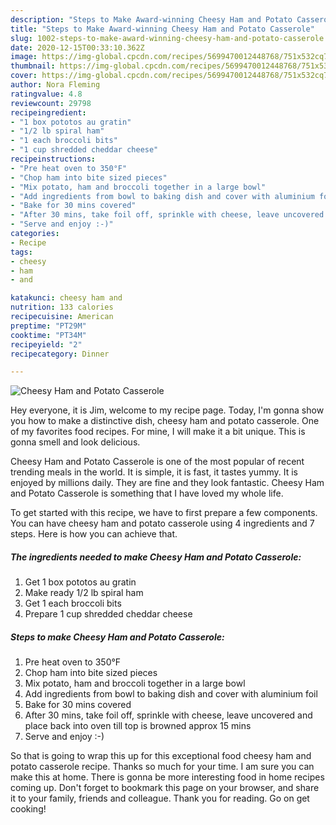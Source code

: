 ```yaml
---
description: "Steps to Make Award-winning Cheesy Ham and Potato Casserole"
title: "Steps to Make Award-winning Cheesy Ham and Potato Casserole"
slug: 1002-steps-to-make-award-winning-cheesy-ham-and-potato-casserole
date: 2020-12-15T00:33:10.362Z
image: https://img-global.cpcdn.com/recipes/5699470012448768/751x532cq70/cheesy-ham-and-potato-casserole-recipe-main-photo.jpg
thumbnail: https://img-global.cpcdn.com/recipes/5699470012448768/751x532cq70/cheesy-ham-and-potato-casserole-recipe-main-photo.jpg
cover: https://img-global.cpcdn.com/recipes/5699470012448768/751x532cq70/cheesy-ham-and-potato-casserole-recipe-main-photo.jpg
author: Nora Fleming
ratingvalue: 4.8
reviewcount: 29798
recipeingredient:
- "1 box pototos au gratin"
- "1/2 lb spiral ham"
- "1 each broccoli bits"
- "1 cup shredded cheddar cheese"
recipeinstructions:
- "Pre heat oven to 350°F"
- "Chop ham into bite sized pieces"
- "Mix potato, ham and broccoli together in a large bowl"
- "Add ingredients from bowl to baking dish and cover with aluminium foil"
- "Bake for 30 mins covered"
- "After 30 mins, take foil off, sprinkle with cheese, leave uncovered and place back into oven till top is browned approx 15 mins"
- "Serve and enjoy :-)"
categories:
- Recipe
tags:
- cheesy
- ham
- and

katakunci: cheesy ham and 
nutrition: 133 calories
recipecuisine: American
preptime: "PT29M"
cooktime: "PT34M"
recipeyield: "2"
recipecategory: Dinner

---
```



![Cheesy Ham and Potato Casserole](https://img-global.cpcdn.com/recipes/5699470012448768/751x532cq70/cheesy-ham-and-potato-casserole-recipe-main-photo.jpg)

Hey everyone, it is Jim, welcome to my recipe page. Today, I'm gonna show you how to make a distinctive dish, cheesy ham and potato casserole. One of my favorites food recipes. For mine, I will make it a bit unique. This is gonna smell and look delicious.

Cheesy Ham and Potato Casserole is one of the most popular of recent trending meals in the world. It is simple, it is fast, it tastes yummy. It is enjoyed by millions daily. They are fine and they look fantastic. Cheesy Ham and Potato Casserole is something that I have loved my whole life.




To get started with this recipe, we have to first prepare a few components. You can have cheesy ham and potato casserole using 4 ingredients and 7 steps. Here is how you can achieve that.

<!--inarticleads1-->

##### The ingredients needed to make Cheesy Ham and Potato Casserole:

1. Get 1 box pototos au gratin
1. Make ready 1/2 lb spiral ham
1. Get 1 each broccoli bits
1. Prepare 1 cup shredded cheddar cheese




<!--inarticleads2-->

##### Steps to make Cheesy Ham and Potato Casserole:

1. Pre heat oven to 350°F
1. Chop ham into bite sized pieces
1. Mix potato, ham and broccoli together in a large bowl
1. Add ingredients from bowl to baking dish and cover with aluminium foil
1. Bake for 30 mins covered
1. After 30 mins, take foil off, sprinkle with cheese, leave uncovered and place back into oven till top is browned approx 15 mins
1. Serve and enjoy :-)




So that is going to wrap this up for this exceptional food cheesy ham and potato casserole recipe. Thanks so much for your time. I am sure you can make this at home. There is gonna be more interesting food in home recipes coming up. Don't forget to bookmark this page on your browser, and share it to your family, friends and colleague. Thank you for reading. Go on get cooking!
